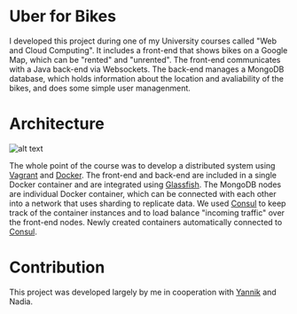 # Uber for Bikes
I developed this project during one of my University courses called "Web and Cloud Computing". 
It includes a front-end that shows bikes on a Google Map, which can be "rented" and "unrented". 
The front-end communicates with a Java back-end via Websockets. The back-end manages a MongoDB database,
which holds information about the location and avaliability of the bikes, and does some simple user managenment.

# Architecture
![alt text](https://cloud.githubusercontent.com/assets/10426523/23740727/32103b36-04a5-11e7-88ce-970bf81f4cac.png?raw=true "Uber for Bikes Architecture")

The whole point of the course was to develop a distributed system using [Vagrant](https://www.vagrantup.com/) and [Docker](https://www.docker.com/). The front-end and back-end are included in a single Docker container and are integrated using [Glassfish](https://glassfish.java.net/). The MongoDB nodes are individual Docker container, which can be connected with each other into a network that uses sharding to replicate data. We used [Consul](https://www.consul.io/) to keep track of the container instances and to load balance "incoming traffic" over the front-end nodes. Newly created containers automatically connected to [Consul](https://www.consul.io/). 

# Contribution
This project was developed largely by me in cooperation with [Yannik](https://github.com/yyannikb) and Nadia.
